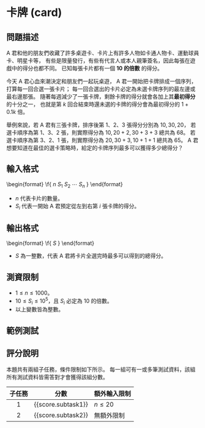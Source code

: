 # 卡牌 (card)

## 問題描述

A 君和他的朋友們收藏了許多桌遊卡、卡片上有許多人物如卡通人物卡、運動球員卡、明星卡等，
有些是限量發行，有些有代言人或本人親筆簽名，因此每張在遊戲中的得分也都不同。
已知每張卡片都有一個 **$10$ 的倍數** 的得分。

今天 A 君心血來潮決定和朋友們一起玩桌遊，
A 君一開始把卡牌排成一個序列，打算每一回合選一張卡片；
每一回合選出的卡片必定為未選卡牌序列的最左邊或最右邊那張。
隨著每週減少了一張卡牌，剩餘卡牌的得分就會各加上其**最初得分**的十分之一，
也就是第 $k$ 回合結束時還未選的卡牌的得分會為最初得分的 $1 + 0.1k$ 倍。

舉例來說，若 A 君有三張卡牌，排序後第 $1$、$2$、$3$ 張得分分別為 $10, 30, 20$，
若選卡順序為第 $1$、$3$、$2$ 張，則實際得分為 $10, 20+2, 30+3+3$ 總共為 $68$。
若選卡順序為第 $3$、$2$、$1$ 張，則實際得分為 $20, 30+3, 10+1+1$ 總共為 $65$。
A 君想要知道在最佳的選卡策略時，給定的卡牌序列最多可以獲得多少總得分？

## 輸入格式

\begin{format}
\f{
$n$
$S_1$ $S_2$ $\cdots$ $S_n$
}
\end{format}

* $n$ 代表卡片的數量。
* $S_i$ 代表一開始 A 君預定從左到右第 $i$ 張卡牌的得分。

## 輸出格式

\begin{format}
\f{
$S$
}
\end{format}

* $S$ 為一整數，代表 A 君將卡片全選完時最多可以得到的總得分。

## 測資限制

* $1 \le n \le 1000$。
* $10 \le S_i \le 10^5$，且 $S_i$ 必定為 $10$ 的倍數。
* 以上變數皆為整數。

## 範例測試

## 評分說明

本題共有兩組子任務，條件限制如下所示。
每一組可有一或多筆測試資料，該組所有測試資料皆需答對才會獲得該組分數。

|  子任務  |  分數  | 額外輸入限制 |
| :------: | :----: | ------------ |
| 1 | {{score.subtask1}} | $n \le 20$ |
| 2 | {{score.subtask2}} | 無額外限制 |
